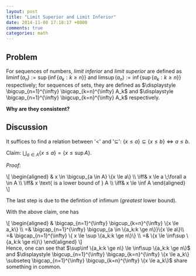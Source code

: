 ```yaml
---
layout: post
title: "Limit Superior and Limit Inferior"
date: 2014-11-08 17:18:17 +0800
comments: true
categories: math
---
```


Problem
---

For sequences of numbers, *limit inferior* and *limit superior* are
defined as <span class="myeqn" markdown="0">$\liminf
(a_n):=\sup\{\inf\{a_k:k \ge n\}\}$</span> and <span class="myeqn"
markdown="0">$\limsup (a_n):=\inf\{\sup\{a_k:k \ge n\}\}$</span>
respectively; for sequences of sets, they are defined as <span
class="myeqn" markdown="0">$\displaystyle \bigcup_{n=1}^{\infty}
\bigcap_{k=n}^{\infty} A_k$ and $\displaystyle \bigcap_{n=1}^{\infty}
\bigcup_{k=n}^{\infty} A_k$</span> respectively.

**Why are they consistent?**

<!-- more -->

Discussion
---

It suffices to find a relation between '<' and '⊆': $\{x \le a\}
\subseteq \{x \le b\} \iff a \le b$.

Claim: <span class="myeqn" markdown="0">$\displaystyle \bigcup_{a \in
A} \{x \le a\} = \{x \le \sup A\}$.</span>

*Proof*\:

<div class="myeqn">
\[
\begin{aligned}
& x \in \bigcup_{a \in A} \{x \le a\} \\
\iff& x \le a \;\forall a \in A \\
\iff& x \text{ is a lower bound of } A \\
\iff& x \le \inf A
\end{aligned}
\]
</div>

The last step is due to the defintion of infimum (*greatest* lower
bound).

With the above claim, one has

<div class="myeqn">
\[
\begin{aligned}
& \bigcap_{n=1}^{\infty} \bigcup_{k=n}^{\infty} \{x \le a_k\} \\
=& \bigcap_{n=1}^{\infty} \bigcup_{a \in \{a_k:k \ge n\}}\{x \le a\}\\
=& \bigcap_{n=1}^{\infty} \{ x \le \sup \{a_k:k \ge n\}\} \\
=& \{x \le \inf\sup \{a_k:k \ge n\}\}
\end{aligned}
\]
</div>

<span class="myeqn" markdown="0">
Hence, one can see that $\sup\inf \{a_k:k \ge n\} \le \inf\sup \{a_k:k
\ge n\}$ and $\displaystyle \bigcup_{n=1}^{\infty}
\bigcap_{k=n}^{\infty} \{x \le a_k\} \subseteq \bigcap_{n=1}^{\infty}
\bigcup_{k=n}^{\infty} \{x \le a_k\}$ share something in common. 
</span>
